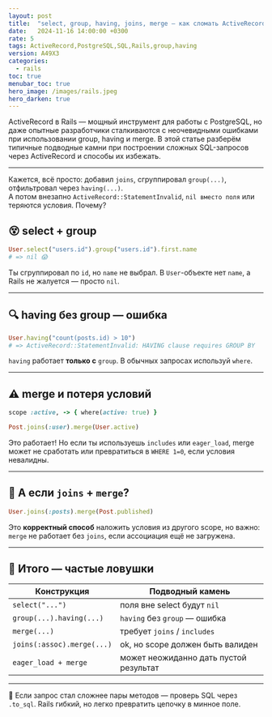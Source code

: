 ```yaml
---
layout: post
title:  "select, group, having, joins, merge — как сломать ActiveRecord (и выжить)"
date:   2024-11-16 14:00:00 +0300
rate: 5
tags: ActiveRecord,PostgreSQL,SQL,Rails,group,having
version: A49X3
categories:
  - rails
toc: true
menubar_toc: true
hero_image: /images/rails.jpeg
hero_darken: true
---
```

ActiveRecord в Rails — мощный инструмент для работы с PostgreSQL, но даже опытные разработчики сталкиваются с неочевидными ошибками при использовании group, having и merge. В этой статье разберём типичные подводные камни при построении сложных SQL-запросов через ActiveRecord и способы их избежать.

---

Кажется, всё просто: добавил `joins`, сгруппировал `group(...)`, отфильтровал через `having(...)`.  
А потом внезапно `ActiveRecord::StatementInvalid`, `nil вместо поля` или теряются условия. Почему?


## 😵 select + group

```ruby
User.select("users.id").group("users.id").first.name
# => nil 😱
````

Ты сгруппировал по `id`, но `name` не выбрал. В `User`-объекте нет `name`, а Rails не жалуется — просто `nil`.

---

## 🔍 having без group — ошибка

```ruby
User.having("count(posts.id) > 10")
# => ActiveRecord::StatementInvalid: HAVING clause requires GROUP BY
```

`having` работает **только с** `group`. В обычных запросах используй `where`.

---

## ⚠️ merge и потеря условий

```ruby
scope :active, -> { where(active: true) }

Post.joins(:user).merge(User.active)
```

Это работает! Но если ты используешь `includes` или `eager_load`, merge может не сработать или превратиться в `WHERE 1=0`, если условия невалидны.

---

## 👀 А если `joins` + `merge`?

```ruby
User.joins(:posts).merge(Post.published)
```

Это **корректный способ** наложить условия из другого scope, но важно: `merge` не работает без `joins`, если ассоциация ещё не загружена.

---

## 🧨 Итого — частые ловушки

| Конструкция                | Подводный камень                       |
| -------------------------- | -------------------------------------- |
| `select("...")`            | поля вне select будут `nil`            |
| `group(...).having(...)`   | `having` без `group` — ошибка          |
| `merge(...)`               | требует `joins` / `includes`           |
| `joins(:assoc).merge(...)` | ok, но scope должен быть валиден       |
| `eager_load + merge`       | может неожиданно дать пустой результат |

---

📌 Если запрос стал сложнее пары методов — проверь SQL через `.to_sql`.
Rails гибкий, но легко превратить цепочку в минное поле.
